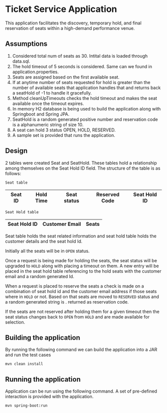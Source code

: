 # Ticket Service Application

This application facilitates the discovery, temporary hold, and final reservation of seats within a high-demand performance venue.


## Assumptions
1) Considered total num of seats as 30. Intital data is loaded through data.sql.
2) The hold timeout of 5 seconds is considered. Same can we found in application.properties.
3) Seats are assigned based on the first available seat. 
4) If at anytime number of seats requested for hold is greater than the number of available seats that application handles    that and returns back a seatHold of -1 to handle it gracefully.
5) Method cleanUpTimeouts checks the hold timeout and makes the seat available once the timeout expires.
6) In memory H2 database is being used to build the application along with Springboot and Spring JPA.
7) SeatHold is a random generated positive number and reservation code is a alphanumeric string of size 10.
8) A seat can hold 3 status OPEN, HOLD, RESERVED.
9) A sample set is provided that runs the application.

## Design

2 tables were created Seat and SeatHold. These tables hold a relationship among themselves on the Seat Hold ID field.
The structure of the table is as follows:

`Seat table`

| Seat ID  | Hold Time | Seat status  | Reserved Code | Seat Hold ID |          
| ------------- | ------------- | ----------- | ------- | ---------- |  

`Seat Hold table`

| Seat Hold ID  | Customer Email | Seats |
| ------------- | ------------- | ----------- |  


Seat table holds the seat related information and seat hold table holds the customer details and the seat hold Id.

Initially all the seats will be in `OPEN` status. 

Once a request is being made for holding the seats, the seat status will be upgraded to `HOLD` along with placing a timeout on them. A new entry will be placed in the seat hold table referencing to the hold seats with the customer email and a random generated Id.

When a request is placed to reserve the seats a check is made on a combination of seat hold id and the customer email address if those seats where in `HOLD` or not. Based on that seats are moved to `RESERVED` status and a random generated string is . returned as reservation code.

If the seats are not reserved after holding them for a given timeout then the seat status changes back to `OPEN` from `HOLD`
and are made available for selection. 


## Building the application

By running the following command we can build the application into a JAR and run the test cases

`mvn clean install`

## Running the application

Application can be run using the following command. A set of pre-defined interaction is provided with the application.

`mvn spring-boot:run`
